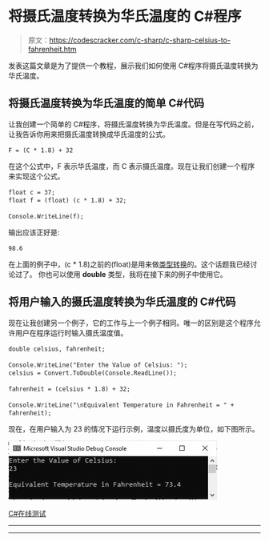 # 将摄氏温度转换为华氏温度的 C#程序

> 原文：<https://codescracker.com/c-sharp/c-sharp-celsius-to-fahrenheit.htm>

发表这篇文章是为了提供一个教程，展示我们如何使用 C#程序将摄氏温度转换为华氏温度。

## 将摄氏温度转换为华氏温度的简单 C#代码

让我创建一个简单的 C#程序，将摄氏温度转换为华氏温度。但是在写代码之前，让我告诉你用来把摄氏温度转换成华氏温度的公式。

```
F = (C * 1.8) + 32
```

在这个公式中，F 表示华氏温度，而 C 表示摄氏温度。现在让我们创建一个程序来实现这个公式。

```
float c = 37;
float f = (float) (c * 1.8) + 32;

Console.WriteLine(f);
```

输出应该正好是:

```
98.6
```

在上面的例子中，(c * 1.8)之前的(float)是用来做[类型转换](/index.htm#typecast)的。这个话题我已经讨论过了。 你也可以使用 **double** 类型，我将在接下来的例子中使用它。

## 将用户输入的摄氏温度转换为华氏温度的 C#代码

现在让我创建另一个例子，它的工作与上一个例子相同。唯一的区别是这个程序允许用户在程序运行时输入摄氏温度值。

```
double celsius, fahrenheit;

Console.WriteLine("Enter the Value of Celsius: ");
celsius = Convert.ToDouble(Console.ReadLine());

fahrenheit = (celsius * 1.8) + 32;

Console.WriteLine("\nEquivalent Temperature in Fahrenheit = " + fahrenheit);
```

现在，在用户输入为 23 的情况下运行示例，温度以摄氏度为单位，如下图所示。

![c sharp celsius to fahrenheit](img/c1555aa2b1c709977721f218d57bb3c3.png)

[C#在线测试](/exam/showtest.php?subid=11)

* * *

* * *